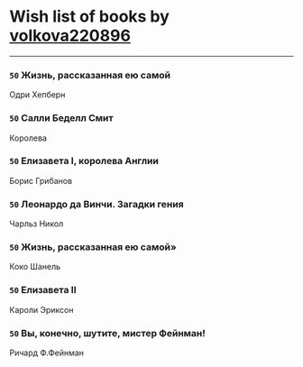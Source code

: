 # Wish list of books by [volkova220896](http://vk.com/id70865766)
---

### `50` Жизнь, рассказанная ею самой
Одри Хепберн

### `50` Салли Беделл Смит
Королева

### `50` Елизавета I, королева Англии
Борис Грибанов

### `50` Леонардо да Винчи. Загадки гения
Чарльз Никол

### `50` Жизнь, рассказанная ею самой»
Коко Шанель

### `50` Елизавета II
Кароли Эриксон

### `50` Вы, конечно, шутите, мистер Фейнман!
Ричард Ф.Фейнман

